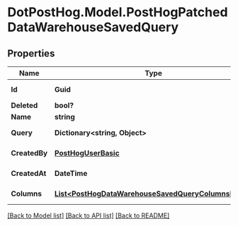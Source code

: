 # DotPostHog.Model.PostHogPatchedDataWarehouseSavedQuery

## Properties

Name | Type | Description | Notes
------------ | ------------- | ------------- | -------------
**Id** | **Guid** |  | [optional] [readonly] 
**Deleted** | **bool?** |  | [optional] 
**Name** | **string** |  | [optional] 
**Query** | **Dictionary&lt;string, Object&gt;** | HogQL query | [optional] 
**CreatedBy** | [**PostHogUserBasic**](PostHogUserBasic.md) |  | [optional] [readonly] 
**CreatedAt** | **DateTime** |  | [optional] [readonly] 
**Columns** | [**List&lt;PostHogDataWarehouseSavedQueryColumnsInner&gt;**](PostHogDataWarehouseSavedQueryColumnsInner.md) |  | [optional] [readonly] 

[[Back to Model list]](../README.md#documentation-for-models) [[Back to API list]](../README.md#documentation-for-api-endpoints) [[Back to README]](../README.md)

